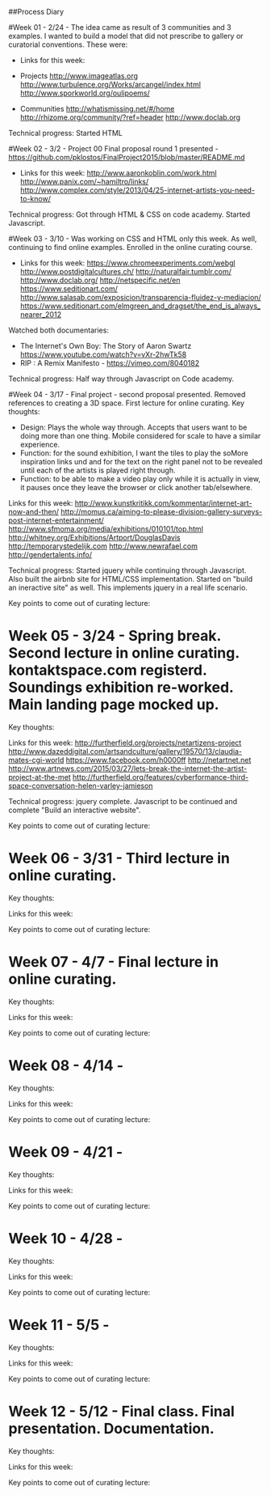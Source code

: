 ##Process Diary

#Week 01 - 2/24 - The idea came as result of 3 communities and 3 examples. I wanted to build a model that did not prescribe to gallery or curatorial conventions. These were:

* Links for this week:

* Projects
http://www.imageatlas.org
http://www.turbulence.org/Works/arcangel/index.html
http://www.sporkworld.org/oulipoems/

* Communities
http://whatismissing.net/#/home
http://rhizome.org/community/?ref=header
http://www.doclab.org

Technical progress: Started HTML

#Week 02 - 3/2 - Project 00
Final proposal round 1 presented - https://github.com/pklostos/FinalProject2015/blob/master/README.md

* Links for this week:
http://www.aaronkoblin.com/work.html
http://www.panix.com/~hamiltro/links/
http://www.complex.com/style/2013/04/25-internet-artists-you-need-to-know/

Technical progress: Got through HTML & CSS on code academy. Started Javascript.


#Week 03 - 3/10 - Was working on CSS and HTML only this week. As well, continuing to find online examples. Enrolled in the online curating course.

* Links for this week:
https://www.chromeexperiments.com/webgl
http://www.postdigitalcultures.ch/
http://naturalfair.tumblr.com/
http://www.doclab.org/
http://netspecific.net/en
https://www.seditionart.com/
http://www.salasab.com/exposicion/transparencia-fluidez-y-mediacion/
https://www.seditionart.com/elmgreen_and_dragset/the_end_is_always_nearer_2012

Watched both documentaries:
 - The Internet's Own Boy: The Story of Aaron Swartz https://www.youtube.com/watch?v=vXr-2hwTk58
 - RIP : A Remix Manifesto - https://vimeo.com/8040182

Technical progress: Half way through Javascript on Code academy.

#Week 04 - 3/17 - Final project - second proposal presented. Removed references to creating a 3D space. First lecture for online curating.
Key thoughts:

- Design:
Plays the whole way through.
Accepts that users want to be doing more than one thing.
Mobile considered for scale to have a similar experience.
- Function: for the sound exhibition, I want the tiles to play the soMore inspiration links und and for the text on the right panel not to be revealed until each of the artists is played right through.
- Function: to be able to make a video play only while it is actually in view, it pauses once they leave the browser or click another tab/elsewhere.

Links for this week:
http://www.kunstkritikk.com/kommentar/internet-art-now-and-then/
http://momus.ca/aiming-to-please-division-gallery-surveys-post-internet-entertainment/
http://www.sfmoma.org/media/exhibitions/010101/top.html
http://whitney.org/Exhibitions/Artport/DouglasDavis
http://temporarystedelijk.com
http://www.newrafael.com
http://gendertalents.info/

Technical progress: Started jquery while continuing through Javascript. Also built the airbnb site for HTML/CSS implementation. Started on "build an ineractive site" as well. This implements jquery in a real life scenario.

Key points to come out of curating lecture:



# Week 05 - 3/24 - Spring break. Second lecture in online curating. kontaktspace.com registerd. Soundings exhibition re-worked. Main landing page mocked up.
Key thoughts:

Links for this week:
http://furtherfield.org/projects/netartizens-project
http://www.dazeddigital.com/artsandculture/gallery/19570/13/claudia-mates-cgi-world
https://www.facebook.com/h0000ff
http://netartnet.net
http://www.artnews.com/2015/03/27/lets-break-the-internet-the-artist-project-at-the-met
http://furtherfield.org/features/cyberformance-third-space-conversation-helen-varley-jamieson


Technical progress: jquery complete. Javascript to be continued and complete "Build an interactive website".

Key points to come out of curating lecture:

# Week 06 - 3/31 - Third lecture in online curating.
Key thoughts:

Links for this week:

Key points to come out of curating lecture:

# Week 07 - 4/7 - Final lecture in online curating.
Key thoughts:

Links for this week:

Key points to come out of curating lecture:

# Week 08 - 4/14 -
Key thoughts:

Links for this week:

Key points to come out of curating lecture:

# Week 09 - 4/21 -
Key thoughts:

Links for this week:

Key points to come out of curating lecture:

# Week 10 - 4/28 -
Key thoughts:

Links for this week:

Key points to come out of curating lecture:

# Week 11 - 5/5 -
Key thoughts:

Links for this week:

Key points to come out of curating lecture:

# Week 12 - 5/12 - Final class. Final presentation. Documentation.

Key thoughts:

Links for this week:

Key points to come out of curating lecture:
